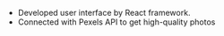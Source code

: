 - Developed user interface by React framework.
- Connected with Pexels API to get high-quality photos

